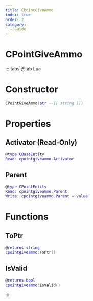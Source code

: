 ```yaml
---
title: CPointGiveAmmo
index: true
order: 2
category:
  - Guide
---
```


# CPointGiveAmmo

::: tabs
@tab Lua
# Constructor
```lua
CPointGiveAmmo(ptr --[[ string ]])
```
# Properties
## Activator (Read-Only)
```lua
@type CBaseEntity
Read: cpointgiveammo.Activator
```
## Parent 
```lua
@type CPointEntity
Read: cpointgiveammo.Parent
Write: cpointgiveammo.Parent = value
```
# Functions
## ToPtr
```lua
@returns string
cpointgiveammo:ToPtr()
```
## IsValid
```lua
@returns bool
cpointgiveammo:IsValid()
```

:::